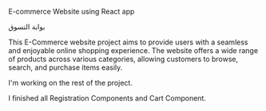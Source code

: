 E-commerce Website using React app

بوابة التسوق

This E-Commerce website project aims to provide users with a seamless and enjoyable online shopping experience. The website offers a wide range of products across various categories, allowing customers to browse, search, and purchase items easily.


I'm working on the rest of the project.



I finished all Registration Components and Cart Component.
